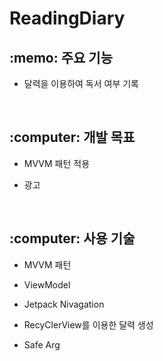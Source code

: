 # ReadingDiary



<h2>:memo: 주요 기능 </h1>

* 달력을 이용하여 독서 여부 기록

<br>
<h2>:computer: 개발 목표 </h1>

* MVVM 패턴 적용

* 광고 


<br>
<h2>:computer: 사용 기술 </h1>

* MVVM 패턴

* ViewModel
* Jetpack Nivagation
* RecyClerView를 이용한 달력 생성
* Safe Arg


<br>






